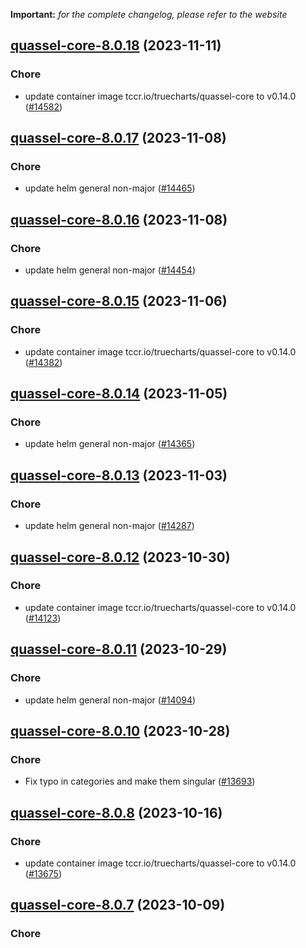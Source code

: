 **Important:**
*for the complete changelog, please refer to the website*




## [quassel-core-8.0.18](https://github.com/truecharts/charts/compare/quassel-core-8.0.17...quassel-core-8.0.18) (2023-11-11)

### Chore

- update container image tccr.io/truecharts/quassel-core to v0.14.0 ([#14582](https://github.com/truecharts/charts/issues/14582))
  
  


## [quassel-core-8.0.17](https://github.com/truecharts/charts/compare/quassel-core-8.0.16...quassel-core-8.0.17) (2023-11-08)

### Chore

- update helm general non-major ([#14465](https://github.com/truecharts/charts/issues/14465))
  
  


## [quassel-core-8.0.16](https://github.com/truecharts/charts/compare/quassel-core-8.0.15...quassel-core-8.0.16) (2023-11-08)

### Chore

- update helm general non-major ([#14454](https://github.com/truecharts/charts/issues/14454))
  
  


## [quassel-core-8.0.15](https://github.com/truecharts/charts/compare/quassel-core-8.0.14...quassel-core-8.0.15) (2023-11-06)

### Chore

- update container image tccr.io/truecharts/quassel-core to v0.14.0 ([#14382](https://github.com/truecharts/charts/issues/14382))
  
  


## [quassel-core-8.0.14](https://github.com/truecharts/charts/compare/quassel-core-8.0.13...quassel-core-8.0.14) (2023-11-05)

### Chore

- update helm general non-major ([#14365](https://github.com/truecharts/charts/issues/14365))
  
  


## [quassel-core-8.0.13](https://github.com/truecharts/charts/compare/quassel-core-8.0.12...quassel-core-8.0.13) (2023-11-03)

### Chore

- update helm general non-major ([#14287](https://github.com/truecharts/charts/issues/14287))
  
  


## [quassel-core-8.0.12](https://github.com/truecharts/charts/compare/quassel-core-8.0.11...quassel-core-8.0.12) (2023-10-30)

### Chore

- update container image tccr.io/truecharts/quassel-core to v0.14.0 ([#14123](https://github.com/truecharts/charts/issues/14123))
  
  


## [quassel-core-8.0.11](https://github.com/truecharts/charts/compare/quassel-core-8.0.10...quassel-core-8.0.11) (2023-10-29)

### Chore

- update helm general non-major ([#14094](https://github.com/truecharts/charts/issues/14094))
  
  


## [quassel-core-8.0.10](https://github.com/truecharts/charts/compare/quassel-core-8.0.8...quassel-core-8.0.10) (2023-10-28)

### Chore

- Fix typo in categories and make them singular ([#13693](https://github.com/truecharts/charts/issues/13693))
  
  


## [quassel-core-8.0.8](https://github.com/truecharts/charts/compare/quassel-core-8.0.7...quassel-core-8.0.8) (2023-10-16)

### Chore

- update container image tccr.io/truecharts/quassel-core to v0.14.0 ([#13675](https://github.com/truecharts/charts/issues/13675))
  
  


## [quassel-core-8.0.7](https://github.com/truecharts/charts/compare/quassel-core-8.0.6...quassel-core-8.0.7) (2023-10-09)

### Chore

